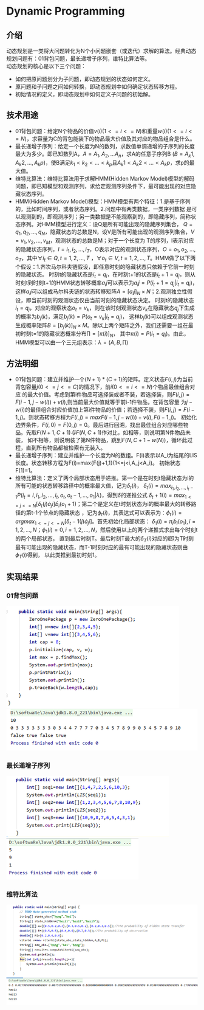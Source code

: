 # Dynamic Programming
## 介绍
动态规划是一类将大问题转化为N个小问题嵌套（或迭代）求解的算法。经典动态规划问题有：01背包问题，最长递增子序列，维特比算法等。  
动态规划的核心是以下三个问题：
- 如何把原问题划分为子问题，即动态规划的状态如何定义。
- 原问题和子问题之间如何转换，即动态规划中如何确定状态转移方程。
- 初始情况的定义，即动态规划中如何定义子问题的初始解。  

## 技术用途
- 01背包问题：给定N个物品的价值$v(i)(1<=i<=N)$和重量$w(i)(1<=i<=N)$，求容量为C的背包能装下的物品最大价值及其对应的物品组合是什么。
- 最长递增子序列：给定一个长度为N的数列，求数值单调递增的子序列的长度最大为多少。即已知数列A，$A=A_1,A_2,...A_n$，求A的任意子序列B
($B=A_k1,A_k2,...,A_kp$)，使B满足$k_1<k_2<...<k_p$且$A_k1<A_k2<...<A_kp$，求p的最大值。
- 维特比算法：维特比算法用于求解HMM(Hidden Markov Model)模型的解码问题，即已知模型和观测序列，求给定观测序列条件下，最可能出现的对应隐藏状态序列。
- HMM(Hidden Markov Model)模型：HMM模型有两个特征：1.是基于序列的，比如时间序列，或者状态序列。2.问题中有两类数据，一类序列数据
是可以观测到的，即观测序列；另一类数据是不能观察到的，即隐藏序列，简称状态序列。对HMM模型进行定义：设Q是所有可能出现的隐藏序列集合，
$Q={q_1,q_2,...,q_N}$，隐藏状态的总数是N，设V是所有可能出现的观测序列集合，$V={v_1,v_2,...,v_M}$，观测状态的总数是M；对于一个长度为
T的序列，I表示对应的隐藏状态序列，$I={i_1,i_2,...,i_T}$，O表示对应的观测状态序列，$O={o_1,o_2,...,o_T}$，其中$\forall i_t \in Q, t=1,2,...,T$
，$\forall o_t \in V, t=1,2,...,T$。HMM做了以下两个假设：1.齐次马尔科夫链假设，即任意时刻的隐藏状态只依赖于它前一时刻的隐藏状态。
时刻t的隐藏状态是$i_t=q_i$，在时刻t+1的状态是$i_t+1=q_j$，则从时刻t到时刻t+1的HMM状态转移概率$a_ij$可以表示为$a_ij=P(i_t+1=q_j|i_t=q_i)$，
这样$a_ij$可以组成马尔科夫链的状态转移矩阵$A=[a_ij]_N \times N$；2.观测独立性假设，即当前时刻的观测状态仅由当前时刻的隐藏状态决定。
时刻t的隐藏状态$i_t=q_j$，对应的观察状态$o_t=v_k$，则在该时刻观测状态$v_k$在隐藏状态$q_j$下生成的概率为$b_j(k)$，满足$b_j(k)=P(o_t=v_k|i_t=q_j)$，
这样$b_j(k)$可以组成观测状态生成概率矩阵$B=[b_j(k)]_N \times M$。除以上两个矩阵之外，我们还需要一组在最初时刻t=1的隐藏状态概率分布$\prod =[\pi (i)]_N$，
其中$\pi (i)=P(i_1=q_i)$。由此，HMM模型可以由一个三元组表示：$\lambda =(A,B,\prod)$

## 方法明细
- 01背包问题：建立并维护一个$(N+1)*(C+1)$的矩阵。定义状态$F(i,j)$为当前背包容量$j(0<=j<=C)$的情况下，前$i(0<=i<=N)$个物品最佳组合对应
的最大价值。考虑到第i件物品可选择装或者不装，若选择装，则$F(i,j)=F(i-1,j-w(i))+v(i)$,则当前最大价值就等于前i-1件物品，在背包容量
为$j-w(i)$的最佳组合对应价值加上第i件物品的价值；若选择不装，则$F(i,j)=F(i-1,j)$。则状态转移方程为$F(i,j)=max{F(i-1,j-w(i))+v(i),F(i-1,j)}$。
初始化边界条件，$F(i,0)=F(0,j)=0$。最后进行回溯，找出最佳组合对应哪些物品。先取$F(N+1,C+1)与F(N,C+1)$作对比，如相等，则说明第N件物品未装，
如不相等，则说明装了第N件物品，跳到$F(N,C+1-w(N))$，循环此过程，直到所有物品都被检索有无装入。
- 最长递增子序列：建立并维护一个长度为N的数组。F(i)表示以A_i为结尾的LIS长度。状态转移方程为F(i)=max{F(j)+1,1}(1<=j<i,A_j<A_i)。
初始状态F(1)=1。
- 维特比算法：定义了两个局部状态用于递推。第一个是在时刻t隐藏状态为i的所有可能的状态转移路径中的概率最大值，记为$\delta_t(i)$，
$\delta_t(i)=max_{i_1,i_2,...,i_t-1}P(i_t=i, i_1,i_2,...,i_t,o_t,o_t-1,...,o_1|\lambda)$，得到$\delta$的递推公式
$\delta_ t+1(i)=max_{1<=j<=N}[\delta _t(j)\dot a_ji]\dot b_i(o_t+1)$；第二个是定义在t时刻状态为i的概率最大的转移路径的第t-1个节点的隐藏状态
，记为$\phi _t(i)$，其表达式可以表示为：$\phi _t(i)=argmax_{1<=j<=N}[\delta _t-1(j)\dot a_ji]$。首先初始化局部状态：
$\delta_1(i)=\pi _i \dot b_i(o_1),i=1,2,...,N$；$\phi _1(i)=0,i=1,2,...,N$，然后使用以上的两个递推式求出每个时刻t的两个局部状态，
直到最后时刻T。最后时刻T最大的$\delta _T(i)$对应的i即为T时刻最有可能出现的隐藏状态，而T-1时刻对应的最有可能出现的隐藏状态则由$\phi _T(i)$得到，
以此类推到最初时刻1。
## 实现结果
### 01背包问题
![测试程序](https://github.com/FFFjx/DataStructures/blob/main/DP/01package_test.png)
![测试结果](https://github.com/FFFjx/DataStructures/blob/main/DP/01package.png)
### 最长递增子序列
![测试程序](https://github.com/FFFjx/DataStructures/blob/main/DP/LIS_test.png)
![测试结果](https://github.com/FFFjx/DataStructures/blob/main/DP/LIS.png)
### 维特比算法
![测试程序](https://github.com/FFFjx/DataStructures/blob/main/DP/Viterbi_test.png)
![测试结果](https://github.com/FFFjx/DataStructures/blob/main/DP/Viterbi.png)
